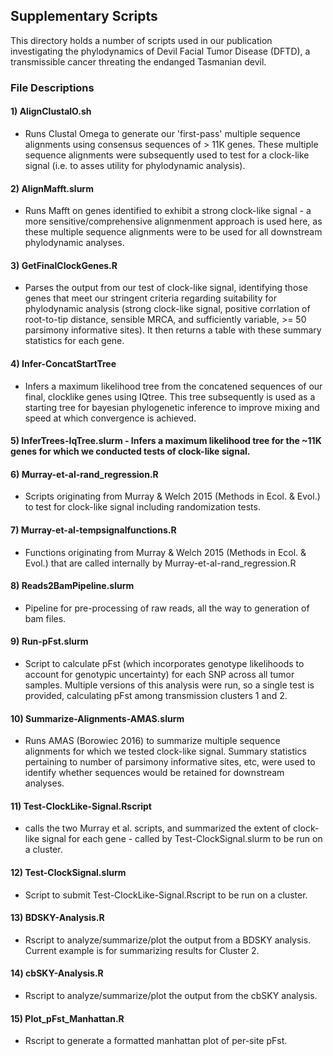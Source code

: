 ## Supplementary Scripts
This directory holds a number of scripts used in our publication investigating the phylodynamics of Devil Facial Tumor Disease (DFTD), a transmissible cancer threating the endanged Tasmanian devil.

### File Descriptions
#### 1) AlignClustalO.sh 
- Runs Clustal Omega to generate our 'first-pass' multiple sequence alignments using consensus sequences of > 11K genes. These multiple sequence alignments were subsequently used to test for a clock-like signal (i.e. to asses utility for phylodynamic analysis). 
#### 2) AlignMafft.slurm 
- Runs Mafft on genes identified to exhibit a strong clock-like signal - a more sensitive/comprehensive alignmenment approach is used here, as these multiple sequence alignments were to be used for all downstream phylodynamic analyses. 
#### 3) GetFinalClockGenes.R 
- Parses the output from our test of clock-like signal, identifying those genes that meet our stringent criteria regarding suitability for phylodynamic analysis (strong clock-like signal, positive corrlation of root-to-tip distance, sensible MRCA, and sufficiently variable, >= 50 parsimony informative sites). It then returns a table with these summary statistics for each gene. 
#### 4) Infer-ConcatStartTree 
- Infers a maximum likelihood tree from the concatened sequences of our final, clocklike genes using IQtree. This tree subsequently is used as a starting tree for bayesian phylogenetic inference to improve mixing and speed at which convergence is achieved. 
#### 5) InferTrees-IqTree.slurm - Infers a maximum likelihood tree for the ~11K genes for which we conducted tests of clock-like signal.
#### 6) Murray-et-al-rand_regression.R 
- Scripts originating from Murray & Welch 2015 (Methods in Ecol. & Evol.) to test for clock-like signal including randomization tests. 
#### 7) Murray-et-al-tempsignalfunctions.R  
- Functions originating from Murray & Welch 2015 (Methods in Ecol. & Evol.) that are called internally by Murray-et-al-rand_regression.R 
#### 8) Reads2BamPipeline.slurm 
- Pipeline for pre-processing of raw reads, all the way to generation of bam files. 
#### 9) Run-pFst.slurm 
- Script to calculate pFst (which incorporates genotype likelihoods to account for genotypic uncertainty) for each SNP across all tumor samples. Multiple versions of this analysis were run, so a single test is provided, calculating pFst among transmission clusters 1 and 2. 
#### 10) Summarize-Alignments-AMAS.slurm 
- Runs AMAS (Borowiec 2016) to summarize multiple sequence alignments for which we tested clock-like signal. Summary statistics pertaining to number of parsimony informative sites, etc, were used to identify whether sequences would be retained for downstream analyses. 
#### 11) Test-ClockLike-Signal.Rscript 
- calls the two Murray et al. scripts, and summarized the extent of clock-like signal for each gene - called by Test-ClockSignal.slurm to be run on a cluster. 
#### 12) Test-ClockSignal.slurm 
- Script to submit Test-ClockLike-Signal.Rscript to be run on a cluster. 
#### 13) BDSKY-Analysis.R 
- Rscript to analyze/summarize/plot the output from a BDSKY analysis. Current example is for summarizing results for Cluster 2. 
#### 14) cbSKY-Analysis.R
- Rscript to analyze/summarize/plot the output from the cbSKY analysis. 
#### 15) Plot_pFst_Manhattan.R
- Rscript to generate a formatted manhattan plot of per-site pFst. 
